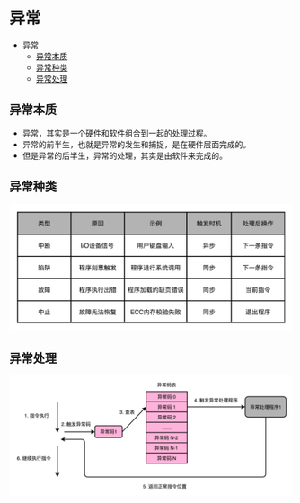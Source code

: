 # 异常

- [异常](#异常)
  - [异常本质](#异常本质)
  - [异常种类](#异常种类)
  - [异常处理](#异常处理)

## 异常本质

- 异常，其实是一个硬件和软件组合到一起的处理过程。
- 异常的前半生，也就是异常的发生和捕捉，是在硬件层面完成的。
- 但是异常的后半生，异常的处理，其实是由软件来完成的。

## 异常种类

![异常种类](https://github.com/gongluck/images/blob/main/计算机基础/异常种类.png)

## 异常处理

![异常处理](https://github.com/gongluck/images/blob/main/计算机基础/异常处理.png)
